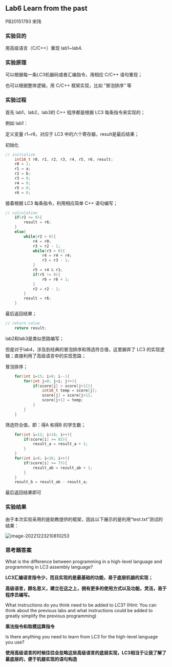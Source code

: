 ## Lab6 Learn from the past

PB20151793 宋玮

### 实验目的

用高级语言（C/C++）重现 lab1~lab4.



### 实验原理

可以根据每一条LC3机器码或者汇编指令，用相应 C/C++ 语句重现；

也可以根据整体逻辑，用 C/C++ 框架实现，比如 ”冒泡排序“ 等



### 实验过程

首先 lab1，lab2，lab3的 C++ 程序都是根据 LC3 每条指令来实现的；

例如 lab1：

定义变量 r1~r6，对应于 LC3 中的六个寄存器，result是最后结果；

初始化

```c++
// initialize	
	int16_t r0, r1, r2, r3, r4, r5, r6, result;
	r0 = 1;
    r1 = a;
    r2 = b;
    r3 = 0;
    r4 = 0;
    r5 = 0;
    r6 = 0;
```

接着根据 LC3 每条指令，利用相应简单 C++ 语句编写；

```c++
// calculation
    if(r2 <= 0){
        result = r6;
    }
    else{
        while(r2 > 0){
            r4 = r0;
            r3 = r2 - 1;
            while(r3 > 0){
                r4 = r4 + r4;
                r3 = r3 - 1;
            }
            r5 = r4 & r1;
            if(r5 != 0){
                r6 = r6 + 1;
            }
            r2 = r2 - 1;
        }
        result = r6;
    }
```

最后返回结果；

```c++
// return value
    return result;
```

lab2和lab3是类似思路编写；





但是对于lab4，涉及到经典的冒泡排序和筛选符合值，这里摒弃了 LC3 的实现逻辑；直接利用了高级语言中的实现思路；

冒泡排序；

```c++
	for(int i=15; i>0; i--){
        for(int j=0; j<i; j++){
            if(score[j] > score[j+1]){
                int16_t temp = score[j];
                score[j] = score[j+1];
                score[j+1] = temp;
            }
        }
    }
```

筛选符合值，即：得A 和得B 的学生数；

```c++
	for(int i=12; i<16; i++){
        if(score[i] >= 85){
            result_a = result_a + 1;
        }
    }
    for(int i=8; i<16; i++){
        if(score[i] >= 75){
            result_ab = result_ab + 1;
        }
    }
    result_b = result_ab - result_a;
```

最后返回结果即可



### 实验结果

由于本次实验采用的是助教提供的框架，因此以下展示的是利用“test.txt”测试的结果：

![image-20221223210810253](C:\Users\宋玮\AppData\Roaming\Typora\typora-user-images\image-20221223210810253.png)





### 思考题答案

What is the difference between programming in a high-level language and programming in LC3 assembly language?

**LC3汇编语言指令少，而且实现的是最基础的功能，易于底层机器的实现；**

**高级语言，顾名思义，建立在这之上，拥有更多的使用方式以及功能，灵活，易于程序员编写。**

What instructions do you think need to be added to LC3? (Hint: You can think about the previous labs and what instructions could be added to greatly simplify the previous programming)

**乘法指令和取模运算指令**

Is there anything you need to learn from LC3 for the high-level language you use?

**使用高级语言的时候往往会忽略这些高级语言的底层实现，LC3相当于让我了解了最底层的，便于机器实现的语句构造**